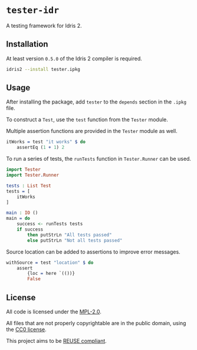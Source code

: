 <!--
SPDX-FileCopyrightText: 2021 The test-idr developers

SPDX-License-Identifier: CC0-1.0
-->

# `tester-idr`

A testing framework for Idris 2.

## Installation

At least version `0.5.0` of the Idris 2 compiler is required.

```sh
idris2 --install tester.ipkg
```

## Usage

After installing the package, add `tester` to the `depends` section in the `.ipkg` file.

To construct a `Test`, use the `test` function from the `Tester` module.

Multiple assertion functions are provided in the `Tester` module as well.

```idris
itWorks = test "it works" $ do
    assertEq (1 + 1) 2
```

To run a series of tests, the `runTests` function in `Tester.Runner` can be used.

```idris
import Tester
import Tester.Runner

tests : List Test
tests = [
    itWorks
]

main : IO ()
main = do
    success <- runTests tests
    if success
        then putStrLn "All tests passed"
        else putStrLn "Not all tests passed"
```

Source location can be added to assertions to improve error messages.

```idris
withSource = test "location" $ do
    assert
        {loc = here `(())}
        False
```

## License

All code is licensed under the [MPL-2.0](LICENSES/MPL-2.0.txt).

All files that are not properly copyrightable are in the public domain, using
the [CC0 license](LICENSES/CC0-1.0.txt).

This project aims to be [REUSE compliant](https://reuse.software/).

